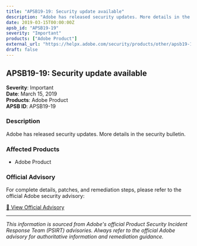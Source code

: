 ```yaml
---
title: "APSB19-19: Security update available"
description: "Adobe has released security updates. More details in the security bulletin."
date: 2019-03-15T00:00:00Z
apsb_id: "APSB19-19"
severity: "Important"
products: ["Adobe Product"]
external_url: "https://helpx.adobe.com/security/products/other/apsb19-19.html"
draft: false
---
```


## APSB19-19: Security update available

**Severity**: Important  
**Date**: March 15, 2019  
**Products**: Adobe Product  
**APSB ID**: APSB19-19

### Description

Adobe has released security updates. More details in the security bulletin.

### Affected Products

- Adobe Product


### Official Advisory

For complete details, patches, and remediation steps, please refer to the official Adobe security advisory:

[🔗 View Official Advisory](https://helpx.adobe.com/security/products/other/apsb19-19.html)

---

*This information is sourced from Adobe's official Product Security Incident Response Team (PSIRT) advisories. Always refer to the official Adobe advisory for authoritative information and remediation guidance.*
